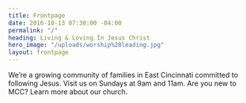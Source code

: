 ```yaml
---
title: Frontpage
date: 2016-10-13 07:30:00 -04:00
permalink: "/"
heading: Living & Loving In Jesus Christ
hero_image: "/uploads/worship%20leading.jpg"
layout: frontpage
---
```


We’re a growing community of families in East Cincinnati committed to following Jesus. Visit us on Sundays at 9am and 11am. Are you new to MCC? Learn more about our church.